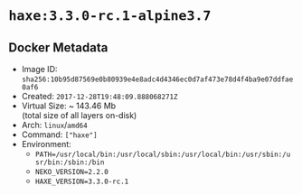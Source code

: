 # `haxe:3.3.0-rc.1-alpine3.7`

## Docker Metadata

- Image ID: `sha256:10b95d87569e0b80939e4e8adc4d4346ec0d7af473e78d4f4ba9e07ddfae0af6`
- Created: `2017-12-28T19:48:09.888068271Z`
- Virtual Size: ~ 143.46 Mb  
  (total size of all layers on-disk)
- Arch: `linux`/`amd64`
- Command: `["haxe"]`
- Environment:
  - `PATH=/usr/local/bin:/usr/local/sbin:/usr/local/bin:/usr/sbin:/usr/bin:/sbin:/bin`
  - `NEKO_VERSION=2.2.0`
  - `HAXE_VERSION=3.3.0-rc.1`
